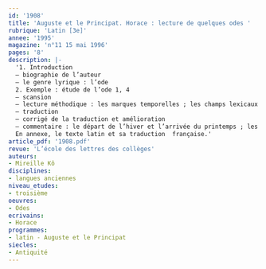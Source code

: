 ```yaml
---
id: '1908'
title: 'Auguste et le Principat. Horace : lecture de quelques odes '
rubrique: 'Latin [3e]'
annee: '1995'
magazine: 'n°11 15 mai 1996'
pages: '8'
description: |-
  '1. Introduction
  – biographie de l’auteur
  – le genre lyrique : l’ode
  2. Exemple : étude de l’ode 1, 4
  – scansion
  – lecture méthodique : les marques temporelles ; les champs lexicaux ; les personnages mythologiques
  – traduction
  – corrigé de la traduction et amélioration
  – commentaire : le départ de l’hiver et l’arrivée du printemps ; les divinités et les rites ; le « locus » de la mort
  En annexe, le texte latin et sa traduction  française.'
article_pdf: '1908.pdf'
revue: 'L’école des lettres des collèges'
auteurs:
- Mireille Kô
disciplines:
- langues anciennes
niveau_etudes:
- troisième
oeuvres:
- Odes
ecrivains:
- Horace
programmes:
- latin - Auguste et le Principat
siecles:
- Antiquité
---
```

